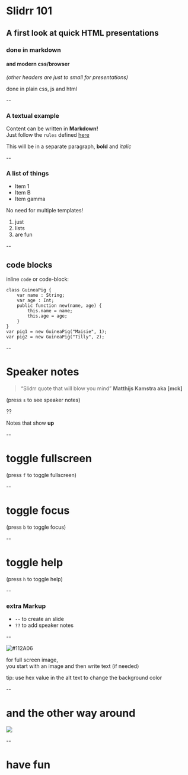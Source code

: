 # Slidrr 101

## A first look at quick HTML presentations

### done in markdown

#### and modern css/browser

_(other headers are just to small for presentations)_

done in plain css, js and html

--

### A textual example

Content can be written in **Markdown!**  
Just follow the `rules` defined [here](https://daringfireball.net/projects/markdown/)

This will be in a separate paragraph, **bold** and _italic_

--

### A list of things

* Item 1
* Item B
* Item gamma

No need for multiple templates!

1. just
2. lists
4. are fun

--

## code blocks

inline `code` or code-block:

```
class GuineaPig {
	var name : String;
	var age : Int;
	public function new(name, age) {
		this.name = name;
		this.age = age;
	}
}
var pig1 = new GuineaPig("Maisie", 1);
var pig2 = new GuineaPig("Tilly", 2);
```

--

# Speaker notes

> “Slidrr quote that will blow you mind”
**Matthijs Kamstra aka [mck]**

(press `s` to see speaker notes)

??

Notes that show **up**

--

# toggle fullscreen

(press `f` to toggle fullscreen)


--

# toggle focus

(press `b` to toggle focus)


--

# toggle help

(press `h` to toggle help)


--

### extra Markup

- `--` to create an slide
- `??` to add speaker notes

--

![#112A06](https://i.ytimg.com/vi/BpbJ0lHFLLw/maxresdefault.jpg)

for full screen image,   
you start with an image and then write text (if needed)

tip: use hex value in the alt text to change the background color

--

# and the other way around

![](http://themodernmage.com/wp-content/uploads/2013/08/Mecha_in_blue_by_LordHannu-660x350.jpg)

--

# have fun


